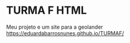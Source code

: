 # TURMA F HTML

Meu projeto e um site para a geolander
https://eduardabarrosnunes.github.io/TURMAF/
